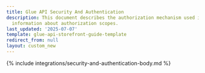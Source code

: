 ```yaml
---
title: Glue API Security And Authentication
description: This document describes the authorization mechanism used in Spryker and
  information about authorization scopes.
last_updated: '2025-07-07'
template: glue-api-storefront-guide-template
redirect_from: null
layout: custom_new
---
```


{% include integrations/security-and-authentication-body.md %}
